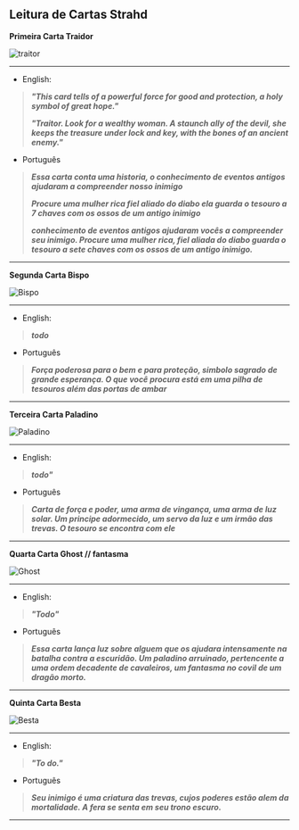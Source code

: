 ## **Leitura de Cartas Strahd**

**Primeira Carta Traidor**

![traitor](https://www.enworld.org/attachments/traitor-png.73307/)
___
*  English:
>  ***"This card tells of a powerful force for good and protection, a holy symbol of great hope."***
> 
>  ***"Traitor. Look for a wealthy woman. A staunch ally of the devil, she keeps the treasure under lock and key, with the bones of an ancient enemy."***

*   Português
>  ***Essa carta conta uma historia, o conhecimento de eventos antigos ajudaram a compreender nosso inimigo***
> 
>  ***Procure uma mulher rica fiel aliado do diabo ela guarda o tesouro a 7 chaves com os ossos de um antigo inimigo***
>  
>  ***conhecimento de eventos antigos ajudaram vocês a compreender seu inimigo. Procure uma mulher rica, fiel aliada do diabo guarda o tesouro a sete chaves com os ossos de um antigo inimigo.***
___


**Segunda Carta Bispo**

![Bispo](https://i.pinimg.com/originals/2c/ae/38/2cae38d8d8a5993aea66a0cb5912f20e.png)
___
*  English:
>  ***todo***
> 

*   Português
>  ***Força poderosa para o bem e para proteção, simbolo sagrado de grande esperança. O que você procura está em uma pilha de tesouros além das portas de ambar***
> 
___

**Terceira Carta Paladino**

![Paladino](https://i.pinimg.com/originals/3a/45/1d/3a451de4304b22744f52123a98f5a69d.png)
___
*  English:
>  ***todo"***
> 

*   Português
>  ***Carta de força e poder, uma arma de vingança, uma arma de luz solar. Um principe adormecido, um servo da luz e um irmão das trevas. O tesouro se encontra com ele***
> 
___


**Quarta Carta Ghost // fantasma**

![Ghost](https://i.pinimg.com/originals/e0/2f/ad/e02fada3d32f4a200c2bbff7c77f2546.png)
___
*  English:
>  ***"Todo"***
> 

*   Português
>  ***Essa carta lança luz sobre alguem que os ajudara intensamente na batalha contra a escuridão. Um paladino arruinado, pertencente a uma ordem decadente de cavaleiros, um fantasma no covil de um dragão morto.***
> 
___


**Quinta Carta Besta**

![Besta](https://i.pinimg.com/originals/7e/33/98/7e3398b174d1615151a648fb2bfa7281.png)
___
*  English:
>  ***"To do."***
> 

*   Português
>  ***Seu inimigo é uma criatura das trevas, cujos poderes estão alem da mortalidade. A fera se senta em seu trono escuro.***
>  
___

